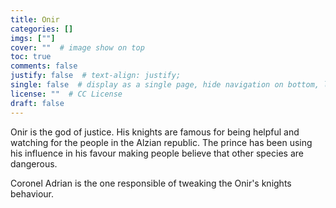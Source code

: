 ```yaml
---
title: Onir
categories: []
imgs: [""]
cover: ""  # image show on top
toc: true
comments: false
justify: false  # text-align: justify;
single: false  # display as a single page, hide navigation on bottom, like as about page.
license: ""  # CC License
draft: false
---
```


Onir is the god of justice. His knights are famous for being helpful and watching for the people in the Alzian republic. The prince has been using his influence in his favour making people believe that other species are dangerous. 


Coronel Adrian is the one responsible of tweaking the Onir's knights behaviour.